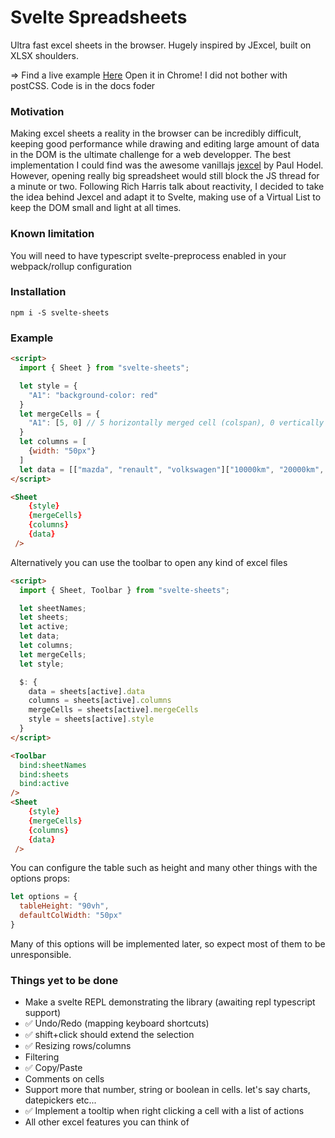 # Svelte Spreadsheets
Ultra fast excel sheets in the browser. Hugely inspired by JExcel, built on XLSX shoulders.

=> Find a live example [Here](https://ticruz38.github.io/svelte-sheets/) Open it in Chrome! I did not bother with postCSS. Code is in the docs foder

### Motivation
Making excel sheets a reality in the browser can be incredibly difficult, keeping good performance while drawing and editing large amount of data in the DOM is the ultimate challenge for a web developper.
The best implementation I could find was the awesome vanillajs [jexcel](https://github.com/jspreadsheet/jexcel) by Paul Hodel. <br/>
However, opening really big spreadsheet would still block the JS thread for a minute or two.
Following Rich Harris talk about reactivity, I decided to take the idea behind Jexcel and adapt it to Svelte, making use of a Virtual List to keep the DOM small and light at all times.

### Known limitation
You will need to have typescript svelte-preprocess enabled in your webpack/rollup configuration

### Installation

`npm i -S svelte-sheets`

### Example

```html
<script>
  import { Sheet } from "svelte-sheets";

  let style = {
    "A1": "background-color: red"
  }
  let mergeCells = {
    "A1": [5, 0] // 5 horizontally merged cell (colspan), 0 vertically merged cells (rowspan)
  }
  let columns = [
    {width: "50px"}
  ]
  let data = [["mazda", "renault", "volkswagen"]["10000km", "20000km", "300000km"]];
</script>

<Sheet
    {style}
    {mergeCells}
    {columns}
    {data}
 />
 ```

Alternatively you can use the toolbar to open any kind of excel files

```html
<script>
  import { Sheet, Toolbar } from "svelte-sheets";

  let sheetNames;
  let sheets;
  let active;
  let data;
  let columns;
  let mergeCells;
  let style;

  $: {
    data = sheets[active].data
    columns = sheets[active].columns
    mergeCells = sheets[active].mergeCells
    style = sheets[active].style
  }
</script>

<Toolbar
  bind:sheetNames
  bind:sheets
  bind:active
/>
<Sheet
    {style}
    {mergeCells}
    {columns}
    {data}
 />
```

You can configure the table such as height and many other things with the options props:

```js
let options = {
  tableHeight: "90vh",
  defaultColWidth: "50px"
}
```

Many of this options will be implemented later, so expect most of them to be unresponsible.

### Things yet to be done

- Make a svelte REPL demonstrating the library (awaiting repl typescript support)
- ✅ Undo/Redo (mapping keyboard shortcuts)
- ✅ shift+click should extend the selection
- ✅ Resizing rows/columns
- Filtering
- ✅ Copy/Paste
- Comments on cells
- Support more that number, string or boolean in cells. let's say charts, datepickers etc...
- ✅ Implement a tooltip when right clicking a cell with a list of actions
- All other excel features you can think of